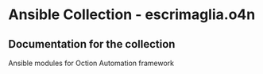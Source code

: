 # Ansible Collection - escrimaglia.o4n

## Documentation for the collection

Ansible modules for Oction Automation framework
